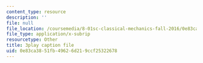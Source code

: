 ```yaml
---
content_type: resource
description: ''
file: null
file_location: /coursemedia/8-01sc-classical-mechanics-fall-2016/0e83ca3851fb49626d219ccf25322678_9VJetX_EQqs.srt
file_type: application/x-subrip
resourcetype: Other
title: 3play caption file
uid: 0e83ca38-51fb-4962-6d21-9ccf25322678
---
```

